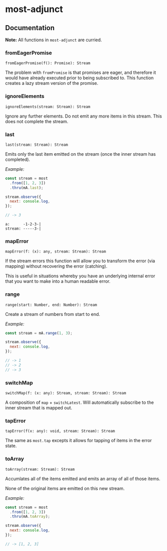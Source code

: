 # most-adjunct

## Documentation

**Note:** All functions in `most-adjunct` are curried.

### fromEagerPromise
`fromEagerPromise(f(): Promise): Stream`

The problem with `fromPromise` is that promises are eager, and therefore it would have already executed prior to being subscribed to. This function creates a lazy stream version of the promise.

### ignoreElements
`ignoreElements(stream: Stream): Stream`

Ignore any further elements. Do not emit any more items in this stream. This does not complete the stream.

### last
`last(stream: Stream): Stream`

Emits only the last item emitted on the stream (once the inner stream has completed).

*Example:*
```js
const stream = most
  .from([1, 2, 3])
  .thru(mA.last);

stream.observe({
  next: console.log,  
});

// -> 3
```
```
a:      -1-2-3-|
stream: -----3-|
```

### mapError
`mapError(f: (x): any, stream: Stream): Stream`

If the stream errors this function will allow you to transform the error (via mapping) without recovering the error (catching).

This is useful in situations whereby you have an underlying internal error that you want to make into a human readable error.

### range
`range(start: Number, end: Number): Stream`

Create a stream of numbers from start to end.

*Example:*
```js
const stream = mA.range(1, 3);

stream.observe({
  next: console.log,  
});

// -> 1
// -> 2
// -> 3
```

### switchMap
`switchMap(f: (x: any): Stream, stream: Stream): Stream`

A composition of `map` + `switchLatest`. Will automatically subscribe to the inner stream that is mapped out.

### tapError
`tapError(f(x: any): void, stream: Stream): Stream`

The same as `most.tap` excepts it allows for tapping of items in the error state.

### toArray
`toArray(stream: Stream): Stream`

Accumlates all of the items emitted and emits an array of all of those items.

None of the original items are emitted on this new stream.

*Example:*
```js
const stream = most
  .from([1, 2, 3])
  .thru(mA.toArray);

stream.observe({
  next: console.log,  
});

// -> [1, 2, 3]
```

